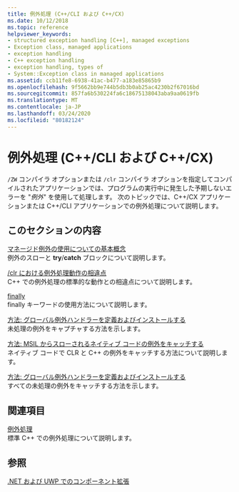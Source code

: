 ```yaml
---
title: 例外処理 (C++/CLI および C++/CX)
ms.date: 10/12/2018
ms.topic: reference
helpviewer_keywords:
- structured exception handling [C++], managed exceptions
- Exception class, managed applications
- exception handling
- C++ exception handling
- exception handling, types of
- System::Exception class in managed applications
ms.assetid: ccb11fe8-6938-41ac-b477-a183e85865b9
ms.openlocfilehash: 9f5662bb9e744b5db3b0ab25ac4230b2f67016bd
ms.sourcegitcommit: 857fa6b530224fa6c18675138043aba9aa0619fb
ms.translationtype: MT
ms.contentlocale: ja-JP
ms.lasthandoff: 03/24/2020
ms.locfileid: "80182124"
---
```

# <a name="exception-handling--ccli-and-ccx"></a>例外処理 (C++/CLI および C++/CX)

`/ZW` コンパイラ オプションまたは `/clr` コンパイラ オプションを指定してコンパイルされたアプリケーションでは、プログラムの実行中に発生した予期しないエラーを "*例外*" を使用して処理します。 次のトピックでは、C++/CX アプリケーションまたは C++/CLI アプリケーションでの例外処理について説明します。

## <a name="in-this-section"></a>このセクションの内容

[マネージド例外の使用についての基本概念](../dotnet/basic-concepts-in-using-managed-exceptions.md)<br/>
例外のスローと **try**/**catch** ブロックについて説明します。

[/clr における例外処理動作の相違点](../dotnet/differences-in-exception-handling-behavior-under-clr.md)<br/>
C++ での例外処理の標準的な動作との相違点について説明します。

[finally](../dotnet/finally.md)<br/>
finally キーワードの使用方法について説明します。

[方法: グローバル例外ハンドラーを定義およびインストールする](../dotnet/how-to-define-and-install-a-global-exception-handler.md)<br/>
未処理の例外をキャプチャする方法を示します。

[方法: MSIL からスローされるネイティブ コードの例外をキャッチする](../dotnet/how-to-catch-exceptions-in-native-code-thrown-from-msil.md)<br/>
ネイティブ コードで CLR と C++ の例外をキャッチする方法について説明します。

[方法: グローバル例外ハンドラーを定義およびインストールする](../dotnet/how-to-define-and-install-a-global-exception-handler.md)<br/>
すべての未処理の例外をキャッチする方法を示します。

## <a name="related-sections"></a>関連項目

[例外処理](../cpp/exception-handling-in-visual-cpp.md)<br/>
標準 C++ での例外処理について説明します。

## <a name="see-also"></a>参照

[.NET および UWP でのコンポーネント拡張](component-extensions-for-runtime-platforms.md)
